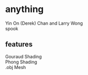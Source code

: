 # anything
Yin On (Derek) Chan and Larry Wong  
spook
## features
Gouraud Shading  
Phong Shading  
.obj Mesh
